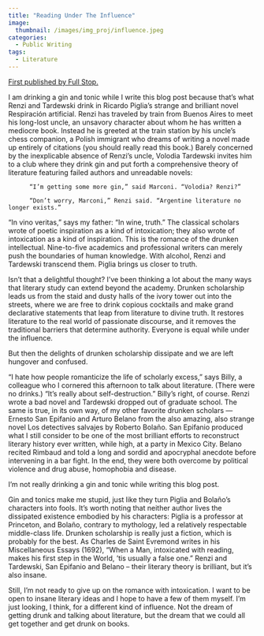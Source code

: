 ```yaml
---
title: "Reading Under The Influence"
image: 
  thumbnail: /images/img_proj/influence.jpeg
categories:
  - Public Writing
tags:
  - Literature
---
```

[First published by Full Stop.](https://www.full-stop.net/2013/01/24/blog/hannah-alpert-abrams/reading-under-the-influence/)

I am drinking a gin and tonic while I write this blog post because that’s what Renzi and Tardewski drink in Ricardo Piglia’s strange and brilliant novel Respiración artificial. Renzi has traveled by train from Buenos Aires to meet his long-lost uncle, an unsavory character about whom he has written a mediocre book. Instead he is greeted at the train station by his uncle’s chess companion, a Polish immigrant who dreams of writing a novel made up entirely of citations (you should really read this book.) Barely concerned by the inexplicable absence of Renzi’s uncle, Volodia Tardewski invites him to a club where they drink gin and put forth a comprehensive theory of literature featuring failed authors and unreadable novels:

          “I’m getting some more gin,” said Marconi. “Volodia? Renzi?”

          “Don’t worry, Marconi,” Renzi said. “Argentine literature no longer exists.”

“In vino veritas,” says my father: “In wine, truth.” The classical scholars wrote of poetic inspiration as a kind of intoxication; they also wrote of intoxication as a kind of inspiration. This is the romance of the drunken intellectual. Nine-to-five academics and professional writers can merely push the boundaries of human knowledge. With alcohol, Renzi and Tardewski transcend them. Piglia brings us closer to truth.

Isn’t that a delightful thought? I’ve been thinking a lot about the many ways that literary study can extend beyond the academy. Drunken scholarship leads us from the staid and dusty halls of the ivory tower out into the streets, where we are free to drink copious cocktails and make grand declarative statements that leap from literature to divine truth. It restores literature to the real world of passionate discourse, and it removes the traditional barriers that determine authority. Everyone is equal while under the influence.

But then the delights of drunken scholarship dissipate and we are left hungover and confused.

“I hate how people romanticize the life of scholarly excess,” says Billy, a colleague who I cornered this afternoon to talk about literature. (There were no drinks.) “It’s really about self-destruction.” Billy’s right, of course. Renzi wrote a bad novel and Tardewski dropped out of graduate school. The same is true, in its own way, of my other favorite drunken scholars — Ernesto San Epifanio and Arturo Belano from the also amazing, also strange novel Los detectives salvajes by Roberto Bolaño. San Epifanio produced what I still consider to be one of the most brilliant efforts to reconstruct literary history ever written, while high, at a party in Mexico City. Belano recited Rimbaud and told a long and sordid and apocryphal anecdote before intervening in a bar fight. In the end, they were both overcome by political violence and drug abuse, homophobia and disease.

I’m not really drinking a gin and tonic while writing this blog post.

Gin and tonics make me stupid, just like they turn Piglia and Bolaño’s characters into fools. It’s worth noting that neither author lives the dissipated existence embodied by his characters: Piglia is a professor at Princeton, and Bolaño, contrary to mythology, led a relatively respectable middle-class life. Drunken scholarship is really just a fiction, which is probably for the best. As Charles de Saint Evremond writes in his Miscellaneous Essays (1692), “When a Man, intoxicated with reading, makes his first step in the World, ’tis usually a false one.” Renzi and Tardewski, San Epifanio and Belano – their literary theory is brilliant, but it’s also insane.

Still, I’m not ready to give up on the romance with intoxication. I want to be open to insane literary ideas and I hope to have a few of them myself. I’m just looking, I think, for a different kind of influence. Not the dream of getting drunk and talking about literature, but the dream that we could all get together and get drunk on books.
